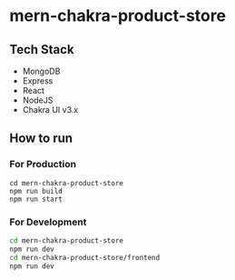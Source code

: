 # mern-chakra-product-store

## Tech Stack
- MongoDB
- Express
- React
- NodeJS
- Chakra UI v3.x

## How to run 

### For Production

```
cd mern-chakra-product-store
npm run build
npm run start
```

### For Development 

```sh
cd mern-chakra-product-store
npm run dev
cd mern-chakra-product-store/frontend
npm run dev
```
